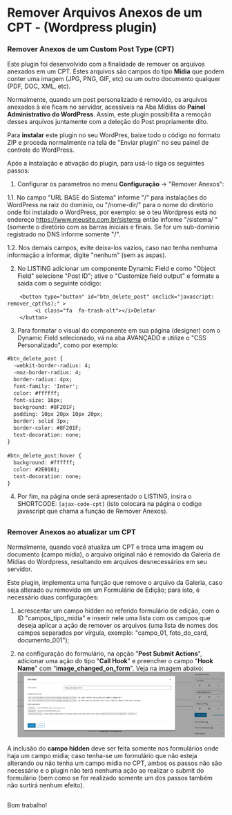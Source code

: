 # Remover Arquivos Anexos de um CPT - (Wordpress plugin)

### Remover Anexos de um Custom Post Type (CPT)

Este plugin foi desenvolvido com a finalidade de remover os arquivos anexados em um CPT.  Estes arquivos são campos do tipo **Mídia** que podem conter uma imagem (JPG, PNG, GIF, etc) ou um outro documento qualquer (PDF, DOC, XML, etc).

Normalmente, quando um post personalizado é removido, os arquivos anexados à ele ficam no servidor, acessíveis na Aba Mídias do **Painel Administrativo do WordPress**.  Assim, este plugin possibilita a remoção desses arquivos juntamente com a deleção do Post propriamente dito.

Para **instalar** este plugin no seu WordPres, baixe todo o código no formato ZIP e proceda normalmente na tela de "Enviar plugin" no seu painel de controle do WordPress.

Após a instalação e ativação do plugin, para usá-lo siga os seguintes passos:

1. Configurar os parametros no menu **Configuração** -> "Remover Anexos":

1.1. No campo "URL BASE do Sistema" informe "/" para instalações do WordPress na raiz do dominio, ou "/nome-dir/" para o nome do diretório onde foi instalado o WordPress, por exemplo:  se o teu Wordpress está no endereço https://www.meusite.com.br/sistema então informe "/sistema/ " (somente o diretório com as barras iniciais e finais.  Se for um sub-dominio registrado no DNS informe somente "/".

1.2. Nos demais campos, evite deixa-los vazios, caso nao tenha nenhuma informação a informar, digite "nenhum" (sem as aspas).

2. No LISTING adicionar um componente Dynamic Field e como "Object Field" selecione "Post ID";  ative o "Customize field output" e formate a saida com o seguinte código:
```
	<button type="button" id="btn_delete_post" onclick="javascript: remover_cpt(%s);" >
	     <i class="fa  fa-trash-alt"></i>Deletar
	</button> 
```
3. Para formatar o visual do componente em sua página (designer) com o Dynamic Field selecionado, vá na aba AVANÇADO e utilize o "CSS Personalizado", como por exemplo:
```
#btn_delete_post {
  -webkit-border-radius: 4;
  -moz-border-radius: 4;
  border-radius: 4px;
  font-family: 'Inter';
  color: #ffffff;
  font-size: 16px;
  background: #8F201F;
  padding: 10px 20px 10px 20px;
  border: solid 3px;
  border-color: #8F201F;
  text-decoration: none;
}

#btn_delete_post:hover {
  background: #ffffff;
  color: #2E0101;
  text-decoration: none;
}
``` 
4. Por fim, na página onde será apresentado o LISTING, insira o SHORTCODE:   ```[ajax-code-cpt]```  (isto colocará na página o codigo javascript que chama a função de Remover Anexos).

##
### Remover Anexos ao atualizar um CPT

Normalmente, quando você atualiza um CPT e troca uma imagem ou documento (campo mídia), o arquivo original não é removido da Galeria de Mídias do Wordpress, resultando em arquivos desnecessários em seu servidor.

Este plugin, implementa uma função que remove o arquivo da Galeria, caso seja alterado ou removido em um Formulário de Edição; para isto, é necessário duas configurações:

1) acrescentar um campo hidden no referido formulário de edição, com o ID "campos_tipo_midia" e inserir nele uma lista com os campos que deseja aplicar a ação de remover os arquivos (uma lista de nomes dos campos separados por vírgula, exemplo: "campo_01, foto_do_card, documento_001");

2) na configuração do formulário, na opção "**Post Submit Actions**", adicionar uma ação do tipo "**Call Hook**" e preencher o campo "**Hook Name**" com "**image_changed_on_form**". Veja na imagem abaixo:
![Ilustração da configuração do Hook](https://github.com/smjesus/smjesus/blob/main/tela_config_plugin_01.png)


A inclusão do **campo hidden** deve ser feita somente nos formulários onde haja um campo mídia; caso tenha-se um formulário que não esteja alterando ou não tenha um campo mídia no CPT, ambos os passos não são necessário e o plugin não terá nenhuma ação ao realizar o submit do formulário (bem como se for realizado somente um dos passos também não surtirá nenhum efeito).

##

Bom trabalho!
